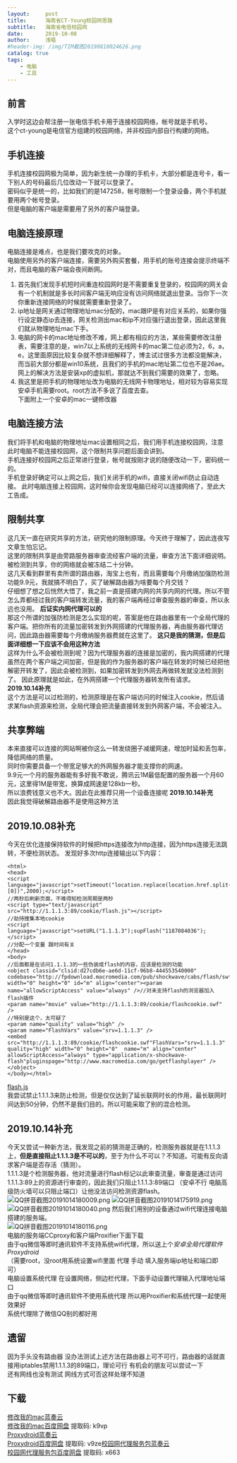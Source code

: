 ```yaml
---
layout:     post
title:      海南省CT-Young校园网思路
subtitle:   海南省电信校园网
date:       2019-10-08
author:     浅唱
#header-img: /img/TIM截图20190810024626.png
catalog: true
tags:
    - 电脑
    - 工具
---
```


## 前言
入学时这边会帮注册一张电信手机卡用于连接校园网络，帐号就是手机号。    
这个ct-young是电信官方组建的校园网络，并非校园内部自行构建的网络。      

## 手机连接
手机连接校园网极为简单，因为新生统一办理的手机卡，大部分都是连号卡，看一下别人的号码最后几位改动一下就可以登录了。    
密码似乎是统一的，比如我们的是147258，帐号限制一个登录设备，两个手机就要用两个帐号登录。    
但是电脑的客户端是需要用了另外的客户端登录。    

## 电脑连接原理
电脑连接是难点，也是我们要攻克的对象。    
电脑使用另外的客户端连接，需要另外购买套餐，用手机的账号连接会提示终端不对，而且电脑的客户端会夜间断网。    
1.  首先我们发现手机短时间重连校园网时是不需要重复登录的，校园网的网关会有一个机制就是多长时间客户端无响应没有访问网络就退出登录。当你下一次你重新连接网络的时候就需要重新登录了。    
2.  ip地址是网关通过物理地址mac分配的，mac跟IP是有对应关系的，如果你强行设定静态ip去连接，网关检测出mac和ip不对应强行退出登录，因此这里我们就从物理地址mac下手。    
3.  电脑的网卡的mac地址修改不难，网上都有相应的方法，某些需要修改注册表，需要注意的是，win7以上系统的无线网卡的mac第二位必须为2，6，a，e，这里面原因比较复杂就不想详细解释了，博主试过很多方法都没能解决，而当前大部分都是win10系统，且我们的手机的mac地址第二位也不是26ae。网上的解决方法是安装xp的虚拟机，那就达不到我们需要的效果了，忽略。
4. 我这里是把手机的物理地址改为电脑的无线网卡物理地址，相对较为容易实现安卓手机需要root。root方法不多说了百度去查。    
下面附上一个安卓的mac一键修改器    

## 电脑连接方法     
我们将手机和电脑的物理地址mac设置相同之后，我们用手机连接校园网，注意此时电脑不能连接校园网，这个限制共享问题后面会讲到。    
手机连接好校园网之后正常进行登录，帐号就按刚才说的随便改动一下，密码统一的。    
手机登录好确定可以上网之后，我们关闭手机的wifi，直接关闭wifi防止自动连接。
此时电脑连接上校园网，这时候你会发现电脑已经可以连接网络了，至此大工告成。

## 限制共享
这几天一直在研究共享的方法，研究他的限制原理。今天终于理解了，因此连夜写文章生怕忘记。    
这里的限制共享是由旁路服务器审查流经客户端的流量，审查方法下面详细说明。被检测到共享，你的网络就会被冻结二十分钟。    
这几天看到群里有卖所谓的路由器，淘宝上也有，而且需要每个月缴纳加强防检测功能9.9元，我就搞不明白了，买了破解路由器为啥要每个月交钱？    
仔细想了想之后恍然大悟了，我之前一直是搭建内网的共享内网的代理。所以不管怎么弄都经过我的客户端转发流量，我的客户端再经过审查服务器的审查，所以永远也没用。    **后证实内网代理可以的**        
那这个所谓的加强防检测是怎么实现的呢，答案是他在路由器里有一个全局代理的客户端。把你所有的流量加密转发到外网搭建的代理服务器，再由服务器代理访问，因此路由器需要每个月缴纳服务器费就在这里了。        **这只是我的猜测，但是后面详细想一下应该不会用这种方法**    
这样为什么不会被检测到呢？因为代理服务器的连接是加密的，我内网搭建的代理虽然在两个客户端之间加密，但是我的作为服务器的客户端在转发的时候已经把他解密开转发了，因此会被检测到，如果加密转发到外网去再做转发就没法检测到了。
因此原理就是如此，在外网搭建一个代理服务器转发所有请求。      
**2019.10.14补充**          
这个方法是可以过检测的，检测原理是在客户端访问的时候注入cookie，然后请求某flash资源来检测，全局代理会把流量直接转发到外网客户端，不会被注入。        

## 共享弊端
本来直接可以连接的网站啊被你这么一转发绕圈子减缓网速，增加时延和丢包率，降低网络的质量。    
同时你需要具备一个带宽足够大的外网服务器才能支撑你的网速。    
9.9元一个月的服务器能有多好我不敢说，腾讯云1M最低配置的服务器一个月60元，这里得1M是带宽，换算成网速是128kb一秒。    
所以浪费钱意义也不大。因此在此推荐只用一个设备连接呢
**2019.10.14补充**          
因此我觉得破解路由器不是使用这种方法    

## 2019.10.08补充
今天在优化连接保持软件的时候把https连接改为http连接，因为https连接无法跳转，不便检测状态。
发现好多次http连接输出以下内容：    

	<html>
	<head>
	<script language="javascript">setTimeout("location.replace(location.href.split(\"#\")[0])",2000);</script>
	//两秒后刷新页面，不难得知检测周期是两秒
	<script type="text/javascript" src="http://1.1.1.3:89/cookie/flash.js"></script>
	//劫持搜集本地cookie
	<script language="javascript">setURL("1.1.1.3");supFlash("1187084036");</script>
	//分配一个变量 跟时间有关
	</head>
	<body>
	//后面都是在访问1.1.1.3的一些伪装成flash的内容，应该是检测的功能
	<object classid="clsid:d27cdb6e-ae6d-11cf-96b8-444553540000" codebase="http://fpdownload.macromedia.com/pub/shockwave/cabs/flash/swflash.cab#version=7,0,0,0" width="0" height="0" id="m" align="center"><param name="allowScriptAccess" value="always" />//对未支持flash的浏览器加入flash插件
	<param name="movie" value="http://1.1.1.3:89/cookie/flashcookie.swf" />
	//特别是这个，太可疑了
	<param name="quality" value="high" />
	<param name="FlashVars" value="srv=1.1.1.3" />
	<embed src="http://1.1.1.3:89/cookie/flashcookie.swf"FlashVars="srv=1.1.1.3" quality="high" width="0" height="0"  name="m" align="center" allowScriptAccess="always" type="application/x-shockwave-flash"pluginspage="http://www.macromedia.com/go/getflashplayer" />
	</object>
	</body></html>
	
[flash.js](/img/flash.js)  
我尝试禁止1.1.1.3来防止检测，但是仅仅达到了延长联网时长的作用，最长联网时间达到50分钟，仍然不是我们目的。所以可能采取了别的混合检测。 


## 2019.10.14补充
今天又尝试一种新方法，我发现之前的猜测是正确的，检测服务器就是在1.1.1.3上，**但是直接阻止1.1.1.3是不可以的**，至于为什么不可以？不知道。可能有反向请求客户端是否存活（猜测）。             
1.1.1.3是个检测服务器，他对流量进行flash标记以此审查流量，审查是通过访问1.1.1.3:89上的资源进行审查的，因此我们只阻止1.1.1.3:89端口 （安卓不行 电脑高级防火墙可以只阻止端口）让他没法访问检测资源flash。    
![QQ拼音截图20191014180009.png](/img/QQ拼音截图20191014180009.png)
![QQ拼音截图20191014175919.png](/img/QQ拼音截图20191014175919.png)
![QQ拼音截图20191014180040.png](/img/QQ拼音截图20191014180040.png)
然后我们用别的设备通过wifi代理连接电脑搭建的服务端。    
![QQ拼音截图20191014180116.png](/img/QQ拼音截图20191014180116.png)        
电脑的服务端CCproxy和客户端Proxifier下面下载       
由于qq微信等即时通讯软件不支持系统wifi代理，所以送上个*安卓全局代理软件Proxydroid*        
（需要root，没root用系统设置wifi里面 代理 手动 填入服务端ip地址和端口即可）        
电脑设置系统代理 在设置网络，侧边栏代理，下面手动设置代理输入代理地址端口             
由于qq微信等即时通讯软件不使用系统代理 所以用Proxifier和系统代理一起使用效果好       
系统代理除了微信QQ别的都好用               

## 遗留
因为手头没有路由器 没办法测试上述方法在路由器上可不可行，路由器的话就直接用iptables禁用1.1.1.3的89端口，理论可行 有机会的朋友可以尝试一下    
还有网线也没有测试 网线方式可否这样处理不知道    

## 下载 
[修改我的mac蓝奏云](https://www.lanzous.com/i6bbt0h)          
[修改我的mac百度网盘](https://pan.baidu.com/s/1Kh0fUdRHZ9A8f_PJDV24wA) 提取码: k9vp     
[Proxydroid蓝奏云](https://www.lanzous.com/i6rrisb)             
[Proxydroid百度网盘](https://pan.baidu.com/s/1jUUhub5tIdNRE1ytgixM6Q) 提取码: v9ze[校园网代理服务包蓝奏云](https://www.lanzous.com/i6rzjzc)             
[校园网代理服务包百度网盘](https://pan.baidu.com/s/11zejsqKbkeMbPqToh6mi6g) 提取码: x663              
  
      

